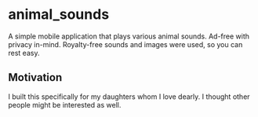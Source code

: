 # animal_sounds

A simple mobile application that plays various animal sounds. Ad-free with privacy in-mind.
Royalty-free sounds and images were used, so you can rest easy.

## Motivation

I built this specifically for my daughters whom I love dearly. I thought other people might be interested as well.
